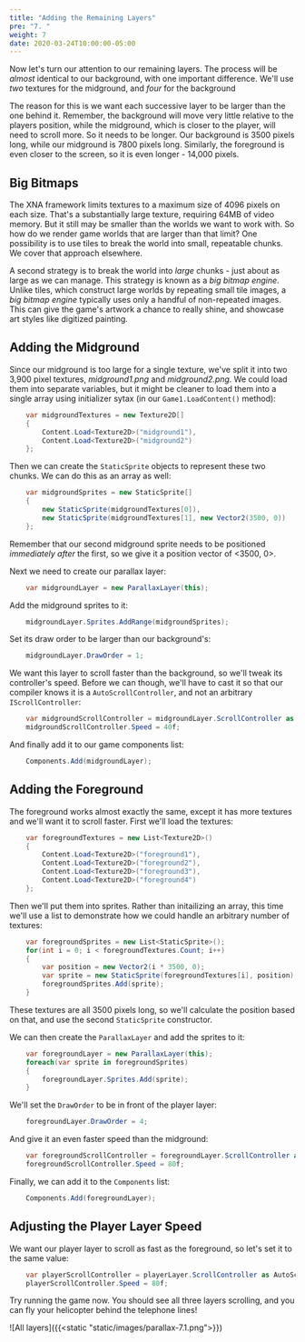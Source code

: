 ```yaml
---
title: "Adding the Remaining Layers"
pre: "7. "
weight: 7
date: 2020-03-24T10:00:00-05:00
---
```


Now let's turn our attention to our remaining layers.  The process will be _almost_ identical to our background, with one important difference.  We'll use _two_ textures for the midground, and _four_ for the background

The reason for this is we want each successive layer to be larger than the one behind it.  Remember, the background will move very little relative to the players position, while the midground, which is closer to the player, will need to scroll more.  So it needs to be longer.  Our background is 3500 pixels long, while our midground is 7800 pixels long.  Similarly, the foreground is even closer to the screen, so it is even longer - 14,000 pixels. 

## Big Bitmaps 
The XNA framework limits textures to a maximum size of 4096 pixels on each size.  That's a substantially large texture, requiring 64MB of video memory.  But it still may be smaller than the worlds we want to work with.  So how do we render game worlds that are larger than that limit?  One possibility is to use tiles to break the world into small, repeatable chunks.  We cover that approach elsewhere.  

A second strategy is to break the world into _large_ chunks - just about as large as we can manage.  This strategy is known as a _big bitmap engine_.  Unlike tiles, which construct large worlds by repeating small tile images, a _big bitmap engine_ typically uses only a handful of non-repeated images.  This can give the game's artwork a chance to really shine, and showcase art styles like digitized painting.

## Adding the Midground

Since our midground is too large for a single texture, we've split it into two 3,900 pixel textures, _midground1.png_ and _midground2.png_.  We could load them into separate variables, but it might be cleaner to load them into a single array using initializer sytax (in our `Game1.LoadContent()` method):

```csharp 
    var midgroundTextures = new Texture2D[]
    {
        Content.Load<Texture2D>("midground1"),
        Content.Load<Texture2D>("midground2")
    };
```

Then we can create the `StaticSprite` objects to represent these two chunks.  We can do this as an array as well:

```csharp 
    var midgroundSprites = new StaticSprite[]
    {
        new StaticSprite(midgroundTextures[0]),
        new StaticSprite(midgroundTextures[1], new Vector2(3500, 0))
    };
```
Remember that our second midground sprite needs to be positioned _immediately after_ the first, so we give it a position vector of &lt;3500, 0&gt;. 

Next we need to create our parallax layer:

```csharp
    var midgroundLayer = new ParallaxLayer(this);
```

Add the midground sprites to it:

```csharp 
    midgroundLayer.Sprites.AddRange(midgroundSprites);
```

Set its draw order to be larger than our background's:

```csharp 
    midgroundLayer.DrawOrder = 1;
```

We want this layer to scroll faster than the background, so we'll tweak its controller's speed.  Before we can though, we'll have to cast it so that our compiler knows it is a `AutoScrollController`, and not an arbitrary `IScrollController`:

```csharp
    var midgroundScrollController = midgroundLayer.ScrollController as AutoScrollController;
    midgroundScrollController.Speed = 40f;
```

And finally add it to our game components list:

```csharp 
    Components.Add(midgroundLayer);
```

## Adding the Foreground

The foreground works almost exactly the same, except it has more textures and we'll want it to scroll faster.  First we'll load the textures:

```csharp 
    var foregroundTextures = new List<Texture2D>()
    {
        Content.Load<Texture2D>("foreground1"),
        Content.Load<Texture2D>("foreground2"),
        Content.Load<Texture2D>("foreground3"),
        Content.Load<Texture2D>("foreground4")
    };
``` 

Then we'll put them into sprites.  Rather than initailizing an array, this time we'll use a list to demonstrate how we could handle an arbitrary number of textures:

```csharp 
    var foregroundSprites = new List<StaticSprite>();
    for(int i = 0; i < foregroundTextures.Count; i++)
    {
        var position = new Vector2(i * 3500, 0);
        var sprite = new StaticSprite(foregroundTextures[i], position);
        foregroundSprites.Add(sprite);
    }
```

These textures are all 3500 pixels long, so we'll calculate the position based on that, and use the second `StaticSprite` constructor.

We can then create the `ParallaxLayer` and add the sprites to it:

```csharp 
    var foregroundLayer = new ParallaxLayer(this);
    foreach(var sprite in foregroundSprites)
    {
        foregroundLayer.Sprites.Add(sprite);
    }
```

We'll set the `DrawOrder` to be in front of the player layer:

```csharp
    foregroundLayer.DrawOrder = 4;
```

And give it an even faster speed than the midground:

```csharp
    var foregroundScrollController = foregroundLayer.ScrollController as AutoScrollController;
    foregroundScrollController.Speed = 80f;
```

Finally, we can add it to the `Components` list:

```csharp
    Components.Add(foregroundLayer);
```

## Adjusting the Player Layer Speed

We want our player layer to scroll as fast as the foreground, so let's set it to the same value:

```csharp 
    var playerScrollController = playerLayer.ScrollController as AutoScrollController;
    playerScrollController.Speed = 80f;
```

Try running the game now.  You should see all three layers scrolling, and you can fly your helicopter behind the telephone lines!

![All layers]({{<static "static/images/parallax-7.1.png">}})